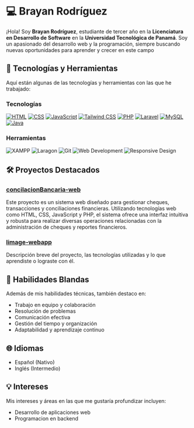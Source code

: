 
# 💻 Brayan Rodríguez

¡Hola! Soy **Brayan Rodríguez**, estudiante de tercer año en la **Licenciatura en Desarrollo de Software** en la **Universidad Tecnológica de Panamá**. Soy un apasionado del desarrollo web y la programación, siempre buscando nuevas oportunidades para aprender y crecer en este campo


## 🚀 Tecnologías y Herramientas

Aquí están algunas de las tecnologías y herramientas con las que he trabajado:

### Tecnologías

[![HTML](https://skillicons.dev/icons?i=html&theme=light)](https://skillicons.dev)
[![CSS](https://skillicons.dev/icons?i=css&theme=light)](https://skillicons.dev)
[![JavaScript](https://skillicons.dev/icons?i=javascript&theme=light)](https://skillicons.dev)
[![Tailwind CSS](https://skillicons.dev/icons?i=tailwind&theme=light)](https://skillicons.dev)
[![PHP](https://skillicons.dev/icons?i=php&theme=light)](https://skillicons.dev)
[![Laravel](https://skillicons.dev/icons?i=laravel&theme=light)](https://skillicons.dev)
[![MySQL](https://skillicons.dev/icons?i=mysql&theme=light)](https://skillicons.dev)
[![Java](https://skillicons.dev/icons?i=java&theme=light)](https://skillicons.dev)

### Herramientas

![XAMPP](https://img.shields.io/badge/XAMPP-FB7A24?style=for-the-badge&logo=xampp&logoColor=white)
![Laragon](https://img.shields.io/badge/Laragon-2E2E2E?style=for-the-badge&logo=laragon&logoColor=white)
![Git](https://img.shields.io/badge/Git-F05032?style=for-the-badge&logo=git&logoColor=white)
![Web Development](https://img.shields.io/badge/Web%20Development-4B4B4B?style=for-the-badge&logo=web&logoColor=white) 
![Responsive Design](https://img.shields.io/badge/Responsive%20Design-4B4B4B?style=for-the-badge&logo=responsive&logoColor=white)



## 🛠️ Proyectos Destacados

### [concilacionBancaria-web](#)
Este proyecto es un sistema web diseñado para gestionar cheques, transacciones y conciliaciones financieras. Utilizando tecnologías web como HTML, CSS, JavaScript y PHP, el sistema ofrece una interfaz intuitiva y robusta para realizar diversas operaciones relacionadas con la administración de cheques y reportes financieros.

### [limage-webapp](#)
Descripción breve del proyecto, las tecnologías utilizadas y lo que aprendiste o lograste con él.

## 🎯 Habilidades Blandas

Además de mis habilidades técnicas, también destaco en:

- Trabajo en equipo y colaboración
- Resolución de problemas
- Comunicación efectiva
- Gestión del tiempo y organización
- Adaptabilidad y aprendizaje continuo

## 🌐 Idiomas

- Español (Nativo)
- Inglés (Intermedio)

## 💡 Intereses

Mis intereses y áreas en las que me gustaría profundizar incluyen:

- Desarrollo de aplicaciones web
- Programacion en backend
